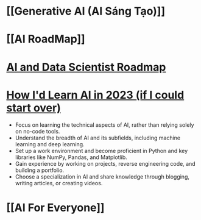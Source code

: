 # [[Generative AI (AI Sáng Tạo)]]


# [[AI RoadMap]]


# [AI and Data Scientist Roadmap](https://roadmap.sh/ai-data-scientist)


# [How I'd Learn AI in 2023 (if I could start over)](https://youtu.be/h2FDq3agImI?si=hL5PC0Ih3J9jlCei)

+ Focus on learning the technical aspects of AI, rather than relying solely on no-code tools.
+ Understand the breadth of AI and its subfields, including machine learning and deep learning.
+ Set up a work environment and become proficient in Python and key libraries like NumPy, Pandas, and Matplotlib.
+ Gain experience by working on projects, reverse engineering code, and building a portfolio.
+ Choose a specialization in AI and share knowledge through blogging, writing articles, or creating videos.

# [[AI For Everyone]]


